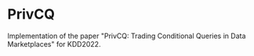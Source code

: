 # PrivCQ
Implementation of the paper "PrivCQ: Trading Conditional Queries in Data Marketplaces" for KDD2022.
